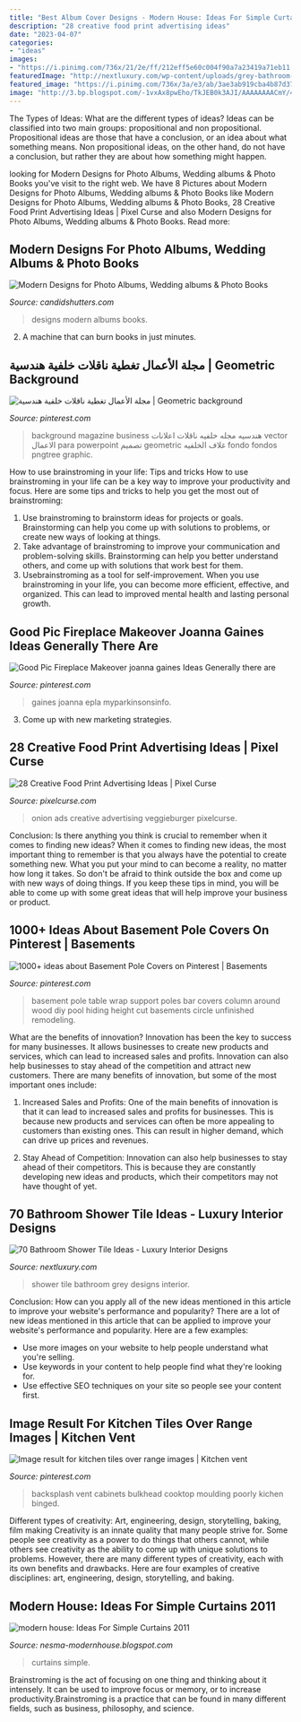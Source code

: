 ```yaml
---
title: "Best Album Cover Designs - Modern House: Ideas For Simple Curtains 2011"
description: "28 creative food print advertising ideas"
date: "2023-04-07"
categories:
- "ideas"
images:
- "https://i.pinimg.com/736x/21/2e/ff/212eff5e60c004f90a7a23419a71eb11.jpg"
featuredImage: "http://nextluxury.com/wp-content/uploads/grey-bathroom-tile-shower-ideas.jpg"
featured_image: "https://i.pinimg.com/736x/3a/e3/ab/3ae3ab919cba4b87d3777719ef3897a8.jpg"
image: "http://3.bp.blogspot.com/-1vxAx8pwEho/TkJEB0k3AJI/AAAAAAAACmY/4QtsVGMWHuQ/s1600/curtains%2B.%2B2011.jpg"
---
```



The Types of Ideas: What are the different types of ideas?
Ideas can be classified into two main groups: propositional and non propositional. Propositional ideas are those that have a conclusion, or an idea about what something means. Non propositional ideas, on the other hand, do not have a conclusion, but rather they are about how something might happen.

	

		
looking for Modern Designs for Photo Albums, Wedding albums &amp; Photo Books you've visit to the right web. We have 8 Pictures about Modern Designs for Photo Albums, Wedding albums &amp; Photo Books like Modern Designs for Photo Albums, Wedding albums &amp; Photo Books, 28 Creative Food Print Advertising Ideas | Pixel Curse and also Modern Designs for Photo Albums, Wedding albums &amp; Photo Books. Read more:
		
    
## Modern Designs For Photo Albums, Wedding Albums &amp; Photo Books

<img loading=lazy src="http://www.candidshutters.com/store/wp-content/uploads/2017/11/Modern-Designs-9.jpg" onerror="this.onerror=null;this.src='https://tse2.mm.bing.net/th?id=OIP.xHOTNaNuzirGrgiGP2NzeAHaDD&amp;pid=15.1';" alt="Modern Designs for Photo Albums, Wedding albums &amp; Photo Books">

_Source: candidshutters.com_

>designs modern albums books. 

	

2. A machine that can burn books in just minutes.

    
## مجلة الأعمال تغطية ناقلات خلفية هندسية | Geometric Background

<img loading=lazy src="https://i.pinimg.com/736x/1a/0f/20/1a0f20687d9ef688077ccdeb9bd47c17.jpg" onerror="this.onerror=null;this.src='https://tse4.mm.bing.net/th?id=OIP.WAkm9LFs7P3nSFHSjUI1WQHaKc&amp;pid=15.1';" alt="مجلة الأعمال تغطية ناقلات خلفية هندسية | Geometric background">

_Source: pinterest.com_

>background magazine business هندسيه مجله خلفيه ناقلات اعلانات vector الاعمال para powerpoint تصميم geometric غلاف الخلفيه fondo fondos pngtree graphic. 

	

How to use brainstroming in your life: Tips and tricks
How to use brainstroming in your life can be a key way to improve your productivity and focus. Here are some tips and tricks to help you get the most out of brainstroming: 
1) Use brainstroming to brainstorm ideas for projects or goals. Brainstorming can help you come up with solutions to problems, or create new ways of looking at things. 
2) Take advantage of brainstroming to improve your communication and problem-solving skills. Brainstorming can help you better understand others, and come up with solutions that work best for them. 
3) Usebrainstroming as a tool for self-improvement. When you use brainstroming in your life, you can become more efficient, effective, and organized. This can lead to improved mental health and lasting personal growth.

    
## Good Pic Fireplace Makeover Joanna Gaines Ideas Generally There Are

<img loading=lazy src="https://i.pinimg.com/736x/3a/e3/ab/3ae3ab919cba4b87d3777719ef3897a8.jpg" onerror="this.onerror=null;this.src='https://tse3.mm.bing.net/th?id=OIP.pF3XpmsU5TdS89s7TsqxYgHaLH&amp;pid=15.1';" alt="Good Pic Fireplace Makeover joanna gaines Ideas Generally there are">

_Source: pinterest.com_

>gaines joanna epla myparkinsonsinfo. 

	

3. Come up with new marketing strategies.

    
## 28 Creative Food Print Advertising Ideas | Pixel Curse

<img loading=lazy src="https://pixelcurse.com/wp-content/uploads/2011/06/onion_22.jpg" onerror="this.onerror=null;this.src='https://tse2.mm.bing.net/th?id=OIP.n3rWn7usu-_oZYcCSRFZHAAAAA&amp;pid=15.1';" alt="28 Creative Food Print Advertising Ideas | Pixel Curse">

_Source: pixelcurse.com_

>onion ads creative advertising veggieburger pixelcurse. 

	

Conclusion: Is there anything you think is crucial to remember when it comes to finding new ideas?
When it comes to finding new ideas, the most important thing to remember is that you always have the potential to create something new. What you put your mind to can become a reality, no matter how long it takes. So don't be afraid to think outside the box and come up with new ways of doing things. If you keep these tips in mind, you will be able to come up with some great ideas that will help improve your business or product.

    
## 1000+ Ideas About Basement Pole Covers On Pinterest | Basements

<img loading=lazy src="https://i.pinimg.com/736x/4a/d2/d2/4ad2d26a0e5bf5c4e8bc0f582ef2fc69--basement-pole-covers-basement-pole-table.jpg" onerror="this.onerror=null;this.src='https://tse2.mm.bing.net/th?id=OIP.tJRKKDSRybhD2IruTnjYjgHaJ4&amp;pid=15.1';" alt="1000+ ideas about Basement Pole Covers on Pinterest | Basements">

_Source: pinterest.com_

>basement pole table wrap support poles bar covers column around wood diy pool hiding height cut basements circle unfinished remodeling. 

	

What are the benefits of innovation?
Innovation has been the key to success for many businesses. It allows businesses to create new products and services, which can lead to increased sales and profits. Innovation can also help businesses to stay ahead of the competition and attract new customers.
There are many benefits of innovation, but some of the most important ones include:

1) Increased Sales and Profits: One of the main benefits of innovation is that it can lead to increased sales and profits for businesses. This is because new products and services can often be more appealing to customers than existing ones. This can result in higher demand, which can drive up prices and revenues.

2) Stay Ahead of Competition: Innovation can also help businesses to stay ahead of their competitors. This is because they are constantly developing new ideas and products, which their competitors may not have thought of yet.

    
## 70 Bathroom Shower Tile Ideas - Luxury Interior Designs

<img loading=lazy src="http://nextluxury.com/wp-content/uploads/grey-bathroom-tile-shower-ideas.jpg" onerror="this.onerror=null;this.src='https://tse2.mm.bing.net/th?id=OIP.tdjR1WJHN16LVIQvltwhLQAAAA&amp;pid=15.1';" alt="70 Bathroom Shower Tile Ideas - Luxury Interior Designs">

_Source: nextluxury.com_

>shower tile bathroom grey designs interior. 

	

Conclusion: How can you apply all of the new ideas mentioned in this article to improve your website's performance and popularity?
There are a lot of new ideas mentioned in this article that can be applied to improve your website's performance and popularity. Here are a few examples: 
- Use more images on your website to help people understand what you're selling. 
- Use keywords in your content to help people find what they're looking for. 
- Use effective SEO techniques on your site so people see your content first.

    
## Image Result For Kitchen Tiles Over Range Images | Kitchen Vent

<img loading=lazy src="https://i.pinimg.com/736x/21/2e/ff/212eff5e60c004f90a7a23419a71eb11.jpg" onerror="this.onerror=null;this.src='https://tse4.mm.bing.net/th?id=OIP.04O0LrB0DR7gJB8GjgtjTAHaLI&amp;pid=15.1';" alt="Image result for kitchen tiles over range images | Kitchen vent">

_Source: pinterest.com_

>backsplash vent cabinets bulkhead cooktop moulding poorly kichen binged. 

	

Different types of creativity: Art, engineering, design, storytelling, baking, film making
Creativity is an innate quality that many people strive for. Some people see creativity as a power to do things that others cannot, while others see creativity as the ability to come up with unique solutions to problems. However, there are many different types of creativity, each with its own benefits and drawbacks. Here are four examples of creative disciplines: art, engineering, design, storytelling, and baking.

    
## Modern House: Ideas For Simple Curtains 2011

<img loading=lazy src="http://3.bp.blogspot.com/-1vxAx8pwEho/TkJEB0k3AJI/AAAAAAAACmY/4QtsVGMWHuQ/s1600/curtains%2B.%2B2011.jpg" onerror="this.onerror=null;this.src='https://tse3.mm.bing.net/th?id=OIP.jl-5otHGrP6QOa1TFoZ5cgAAAA&amp;pid=15.1';" alt="modern house: Ideas For Simple Curtains 2011">

_Source: nesma-modernhouse.blogspot.com_

>curtains simple. 

	

Brainstroming is the act of focusing on one thing and thinking about it intensely. It can be used to improve focus or memory, or to increase productivity.Brainstroming is a practice that can be found in many different fields, such as business, philosophy, and science.

